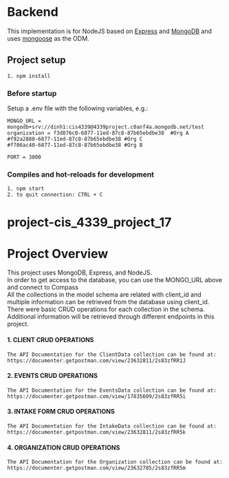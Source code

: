 # Backend

This implementation is for NodeJS based on [Express](https://expressjs.com/) and [MongoDB](https://www.mongodb.com/) and uses [mongoose](https://mongoosejs.com/) as the ODM.

## Project setup
```
1. npm install

```

 ### Before startup 
Setup a .env file with the following variables, e.g.:
```
MONGO_URL = mongodb+srv://dinh1:cis4339@4339project.c0anf4a.mongodb.net/test
organization = f3d876c0-6877-11ed-87c8-87b65ebdbe38  #Org A
#f92a2880-6877-11ed-87c8-87b65ebdbe38 #Org C
#f706ac40-6877-11ed-87c8-87b65ebdbe38 #Org B

PORT = 3000
```

### Compiles and hot-reloads for development
```
1. npm start
2. to quit connection: CTRL + C
```
# project-cis_4339_project_17

# Project Overview
<p>
This project uses MongoDB, Express, and NodeJS. <br>
 In order to get access to the database, you can use the MONGO_URL above and connect to Compass <br>
 All the collections in the model schema are related with client_id and multiple information can be retrieved from the database using client_id. <br>
 There were basic CRUD operations for each collection in the schema. <br>
 Additional information will be retrieved through different endpoints in this project.
 <p>


#### 1. CLIENT CRUD OPERATIONS
```
The API Documentation for the ClientData collection can be found at: 
https://documenter.getpostman.com/view/23632811/2s83zfRR1J
```
#### 2. EVENTS CRUD OPERATIONS
```
The API Documentation for the EventsData collection can be found at:
https://documenter.getpostman.com/view/17835609/2s83zfRR5i
```


#### 3. INTAKE FORM CRUD OPERATIONS
```
The API Documentation for the IntakeData collection can be found at:
https://documenter.getpostman.com/view/23632811/2s83zfRR5k
```

#### 4. ORGANIZATION CRUD OPERATIONS
```
The API Documentation for the Organization collection can be found at:
https://documenter.getpostman.com/view/23632785/2s83zfRR5m
```
